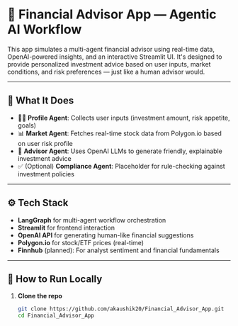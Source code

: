 # 💸 Financial Advisor App — Agentic AI Workflow

This app simulates a multi-agent financial advisor using real-time data, OpenAI-powered insights, and an interactive Streamlit UI. It's designed to provide personalized investment advice based on user inputs, market conditions, and risk preferences — just like a human advisor would.

---

## 🧠 What It Does

- 🧑‍💼 **Profile Agent**: Collects user inputs (investment amount, risk appetite, goals)
- 📊 **Market Agent**: Fetches real-time stock data from Polygon.io based on user risk profile
- 🤖 **Advisor Agent**: Uses OpenAI LLMs to generate friendly, explainable investment advice
- ✅ (Optional) **Compliance Agent**: Placeholder for rule-checking against investment policies

---

## ⚙️ Tech Stack

- **LangGraph** for multi-agent workflow orchestration
- **Streamlit** for frontend interaction
- **OpenAI API** for generating human-like financial suggestions
- **Polygon.io** for stock/ETF prices (real-time)
- **Finnhub** (planned): For analyst sentiment and financial fundamentals

---

## 🚀 How to Run Locally

1. **Clone the repo**
   ```bash
   git clone https://github.com/akaushik20/Financial_Advisor_App.git
   cd Financial_Advisor_App
